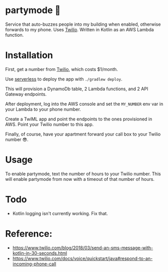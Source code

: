 # partymode 🎉

Service that auto-buzzes people into my building when enabled, otherwise forwards to my phone. Uses [Twilio](https://www.twilio.com/). Written in Kotlin as an AWS Lambda function.

# Installation

First, get a number from [Twilio](https://www.twilio.com/), which costs $1/month.

Use [serverless](https://serverless.com/) to deploy the app with `./gradlew deploy`.

This will provision a DynamoDb table, 2 Lambda functions, and 2 API Gateway endpoints.

After deployment, log into the AWS console and set the `MY_NUMBER` env var in your Lambda to your phone number.

Create a TwiML app and point the endpoints to the ones provisioned in AWS. Point your Twilio number to this app.

Finally, of course, have your apartment forward your call box to your Twilio number 😎.

# Usage 

To enable partymode, text the number of hours to your Twilio number. This will enable partymode from now with a timeout of that number of hours.

# Todo

- Kotlin logging isn't currently working. Fix that.

# Reference:
- https://www.twilio.com/blog/2018/03/send-an-sms-message-with-kotlin-in-30-seconds.html
- https://www.twilio.com/docs/voice/quickstart/java#respond-to-an-incoming-phone-call
